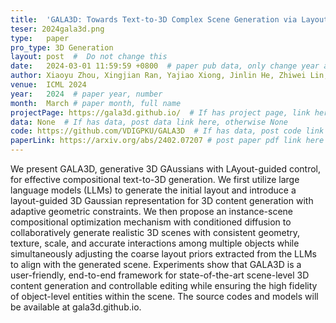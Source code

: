 ```yaml
---
title:  'GALA3D: Towards Text-to-3D Complex Scene Generation via Layout-guided Generative Gaussian Splatting'  #  Paper title, covered by ''
teser: 2024gala3d.png
type:   paper
pro_type: 3D Generation
layout: post  #  Do not change this
date:   2024-03-01 11:59:59 +0800  # paper pub data, only change year and month according to this format
author: Xiaoyu Zhou, Xingjian Ran, Yajiao Xiong, Jinlin He, Zhiwei Lin, Yongtao Wang, Deqing Sun, Ming-Hsuan Yang # authors information
venue:  ICML 2024
year:   2024  # paper year, number
month:  March # paper month, full name
projectPage: https://gala3d.github.io/  # If has project page, link here, otherwise None
data: None  # If has data, post data link here, otherwise None
code: https://github.com/VDIGPKU/GALA3D  # If has data, post code link here, otherwise None
paperLink: https://arxiv.org/abs/2402.07207 # post paper pdf link here
---
```


We present GALA3D, generative 3D GAussians with LAyout-guided control, for effective compositional text-to-3D generation. We first utilize large language models (LLMs) to generate the initial layout and introduce a layout-guided 3D Gaussian representation for 3D content generation with adaptive geometric constraints. We then propose an instance-scene compositional optimization mechanism with conditioned diffusion to collaboratively generate realistic 3D scenes with consistent geometry, texture, scale, and accurate interactions among multiple objects while simultaneously adjusting the coarse layout priors extracted from the LLMs to align with the generated scene. Experiments show that GALA3D is a user-friendly, end-to-end framework for state-of-the-art scene-level 3D content generation and controllable editing while ensuring the high fidelity of object-level entities within the scene. The source codes and models will be available at gala3d.github.io.
